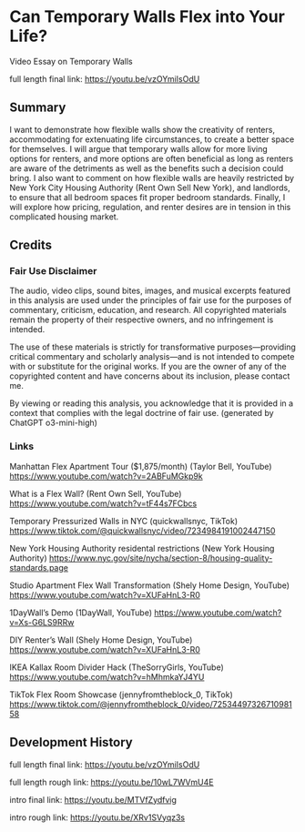 # Can Temporary Walls Flex into Your Life?
Video Essay on Temporary Walls

full length final link: https://youtu.be/vzOYmiIsOdU


## Summary
I want to demonstrate how flexible walls show the creativity of renters, accommodating for extenuating life circumstances, to create a better space for themselves. I will argue that temporary walls allow for more living options for renters, and more options are often beneficial as long as renters are aware of the detriments as well as the benefits such a decision could bring. I also want to comment on how flexible walls are heavily restricted by New York City Housing Authority (Rent Own Sell New York), and landlords, to ensure that all bedroom spaces fit proper bedroom standards. Finally, I will explore how pricing, regulation, and renter desires are in tension in this complicated housing market.

## Credits

### Fair Use Disclaimer

The audio, video clips, sound bites, images, and musical excerpts featured in this analysis are used under the principles of fair use for the purposes of commentary, criticism, education, and research. All copyrighted materials remain the property of their respective owners, and no infringement is intended.

The use of these materials is strictly for transformative purposes—providing critical commentary and scholarly analysis—and is not intended to compete with or substitute for the original works. If you are the owner of any of the copyrighted content and have concerns about its inclusion, please contact me.

By viewing or reading this analysis, you acknowledge that it is provided in a context that complies with the legal doctrine of fair use. (generated by ChatGPT o3-mini-high)

### Links

Manhattan Flex Apartment Tour ($1,875/month) (Taylor Bell, YouTube)
https://www.youtube.com/watch?v=2ABFuMGkp9k

What is a Flex Wall? (Rent Own Sell, YouTube)
https://www.youtube.com/watch?v=tF44s7FCbcs

Temporary Pressurized Walls in NYC (quickwallsnyc, TikTok)
https://www.tiktok.com/@quickwallsnyc/video/7234984191002447150

New York Housing Authority residental restrictions (New York Housing Authority)
https://www.nyc.gov/site/nycha/section-8/housing-quality-standards.page

Studio Apartment Flex Wall Transformation (Shely Home Design, YouTube)
https://www.youtube.com/watch?v=XUFaHnL3-R0

1DayWall’s Demo (1DayWall, YouTube)
https://www.youtube.com/watch?v=Xs-G6LS9RRw

DIY Renter’s Wall (Shely Home Design, YouTube)
https://www.youtube.com/watch?v=XUFaHnL3-R0

IKEA Kallax Room Divider Hack (TheSorryGirls, YouTube)
https://www.youtube.com/watch?v=hMhmkaYJ4YU

TikTok Flex Room Showcase (jennyfromtheblock_0, TikTok)
https://www.tiktok.com/@jennyfromtheblock_0/video/7253449732671098158

## Development History

full length final link: https://youtu.be/vzOYmiIsOdU

full length rough link: https://youtu.be/10wL7WVmU4E

intro final link: https://youtu.be/MTVfZydfvig

intro rough link: https://youtu.be/XRv1SVyqz3s
